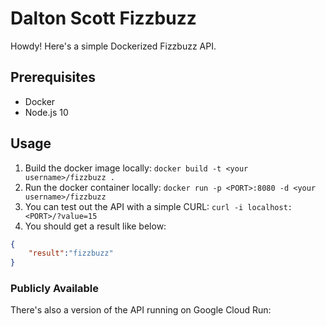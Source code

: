 # Dalton Scott Fizzbuzz

Howdy! Here's a simple Dockerized Fizzbuzz API.

## Prerequisites

- Docker
- Node.js 10

## Usage

1. Build the docker image locally: `docker build -t <your username>/fizzbuzz .`
1. Run the docker container locally: `docker run -p <PORT>:8080 -d <your username>/fizzbuzz`
1. You can test out the API with a simple CURL: `curl -i localhost:<PORT>/?value=15`
1. You should get a result like below:

```json
{
    "result":"fizzbuzz"
}
```

### Publicly Available

There's also a version of the API running on Google Cloud Run: 